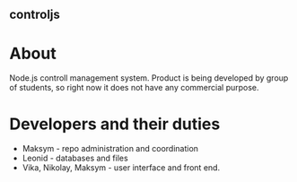 ## controljs
# About
Node.js controll management system. Product is being developed by group of students, so right now it does not have any commercial purpose.
# Developers and their duties
 * Maksym - repo administration and coordination
 * Leonid - databases and files
 * Vika, Nikolay, Maksym - user interface and front end.
